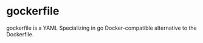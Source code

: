 # gockerfile

gockerfile is a YAML Specializing in go Docker-compatible  alternative to the Dockerfile.
